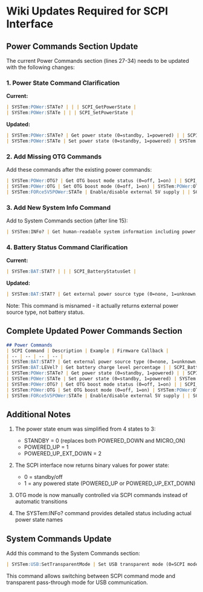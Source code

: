 # Wiki Updates Required for SCPI Interface

## Power Commands Section Update

The current Power Commands section (lines 27-34) needs to be updated with the following changes:

### 1. Power State Command Clarification

**Current:**
```markdown
| SYSTem:POWer:STATe? | | | SCPI_GetPowerState |
| SYSTem:POWer:STATe | | | SCPI_SetPowerState |
```

**Updated:**
```markdown
| SYSTem:POWer:STATe? | Get power state (0=standby, 1=powered) | | SCPI_GetPowerState |
| SYSTem:POWer:STATe | Set power state (0=standby, 1=powered) | SYSTem:POWer:STATe 1 | SCPI_SetPowerState |
```

### 2. Add Missing OTG Commands

Add these commands after the existing power commands:

```markdown
| SYSTem:POWer:OTG? | Get OTG boost mode status (0=off, 1=on) | | SCPI_GetOTGMode |
| SYSTem:POWer:OTG | Set OTG boost mode (0=off, 1=on) | SYSTem:POWer:OTG 1 | SCPI_SetOTGMode |
| SYSTem:FORce5V5POWer:STATe | Enable/disable external 5V supply | | SCPI_Force5v5PowerStateSet |
```

### 3. Add New System Info Command

Add to System Commands section (after line 15):

```markdown
| SYSTem:INFo? | Get human-readable system information including power state, battery status, network config | | SCPI_SystemInfo |
```

### 4. Battery Status Command Clarification

**Current:**
```markdown
| SYSTem:BAT:STAT? | | | SCPI_BatteryStatusGet |
```

**Updated:**
```markdown
| SYSTem:BAT:STAT? | Get external power source type (0=none, 1=unknown, 2=1A charger, 3=2A charger, 4=USB 100mA, 5=USB 500mA) | | SCPI_BatteryStatusGet |
```

Note: This command is misnamed - it actually returns external power source type, not battery status.

## Complete Updated Power Commands Section

```markdown
## Power Commands
| SCPI Command | Description | Example | Firmware Callback |
| -- | -- | -- | -- |
| SYSTem:BAT:STAT? | Get external power source type (0=none, 1=unknown, 2=1A charger, 3=2A charger, 4=USB 100mA, 5=USB 500mA) | | SCPI_BatteryStatusGet |
| SYSTem:BAT:LEVel? | Get battery charge level percentage | | SCPI_BatteryLevelGet |
| SYSTem:POWer:STATe? | Get power state (0=standby, 1=powered) | | SCPI_GetPowerState |
| SYSTem:POWer:STATe | Set power state (0=standby, 1=powered) | SYSTem:POWer:STATe 1 | SCPI_SetPowerState |
| SYSTem:POWer:OTG? | Get OTG boost mode status (0=off, 1=on) | | SCPI_GetOTGMode |
| SYSTem:POWer:OTG | Set OTG boost mode (0=off, 1=on) | SYSTem:POWer:OTG 1 | SCPI_SetOTGMode |
| SYSTem:FORce5V5POWer:STATe | Enable/disable external 5V supply | | SCPI_Force5v5PowerStateSet |
```

## Additional Notes

1. The power state enum was simplified from 4 states to 3:
   - STANDBY = 0 (replaces both POWERED_DOWN and MICRO_ON)
   - POWERED_UP = 1
   - POWERED_UP_EXT_DOWN = 2

2. The SCPI interface now returns binary values for power state:
   - 0 = standby/off
   - 1 = any powered state (POWERED_UP or POWERED_UP_EXT_DOWN)

3. OTG mode is now manually controlled via SCPI commands instead of automatic transitions

4. The SYSTem:INFo? command provides detailed status including actual power state names

## System Commands Update

Add this command to the System Commands section:

```markdown
| SYSTem:USB:SetTransparentMode | Set USB transparent mode (0=SCPI mode, 1=transparent mode) | SYSTem:USB:SetTransparentMode 0 | SCPI_UsbSetTransparentMode |
```

This command allows switching between SCPI command mode and transparent pass-through mode for USB communication.